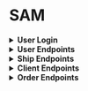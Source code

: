 # SAM



<details>
<summary><b> User Login</b></summary>

METHOD | ENDPOINT         | TOKEN | ROLE | DESCRIPTION              | POST PARAMS                                                                 | RETURNS
-------|------------------|-------|------|--------------------|-----------------------------------------------------------------------------------|--------------------
POST   | /auth/login      | -     | user | User Login               | `userName`, `password`                                                      | { message: 'User logged up successfully', data: `token`}
</details>
<details> <summary><b>User Endpoints</b></summary>

METHOD | ENDPOINT         | TOKEN | ROLE | DESCRIPTION              | POST PARAMS                                                                 | RETURNS
-------|------------------|-------|------|--------------------|-----------------------------------------------------------------------------------|--------------------
GET    | /user            | YES   | admin/manager | Get All Users   |                                                                             | { message: 'Users fetched successfully', data: [`user`]}
GET    | /user/profile    | YES   | user | Get Own Profile          |                                                                             | { message: 'User fetched successfully', data: [`user`]}
GET    | /user/:userId    | YES   | admin/manager | Get One User    | `params: userId`                                                            | { message: 'User fetched successfully', data: [`user`]}
POST   | /user            | YES   | admin| Create one user          | `userName`, `name`, `surname`, `telephone`, `email`, `role`, `password`     | { message: 'User created successfully', data: [`user`]}
PATCH  | /user/profile    | YES   | user | Update own profile       | `userName`, `nickName`, `avatar`, `email`                                   | { message: 'User created successfully', data: [`user`]}
PATCH  | /user/password   | YES   | user | Reset password           | `newPassword`, `repeatPassword`                                             | { message: 'Password reset successfully'}
PATCH  | /user/:userId    | YES   | admin| Update one user          | `userName`, `name`, `surname`, `telephone`, `email`, `role`, `password`     | { message: 'User updated successfully', data: [`user`]}
DELETE | /user/:userId    | YES   | admin| Delete one user          |  `params: userId`                                                           | { message: 'User deleted successfully', data: [`user`]}
</details>

<details>
<summary><b>Ship Endpoints</b></summary>

METHOD | ENDPOINT         | TOKEN | ROLE | DESCRIPTION              | POST PARAMS                                     | RETURNS
-------|------------------|-------|------|--------------------------|-------------------------------------------------|--------------------
GET    | /ship            | YES   | user | Get All ships   |                                                 | { message: 'Ships fetched successfully', data: [`ships`]}
GET    | /ship/:shipId    | YES   | user | Get One Ship             |                                               | { message: 'Ship fetched successfully', data: [`ship`]}
POST   | /ship            | YES   | admin/manager  | Post new Ship  |  `brand`, `model`, `registration_number`       | { message: 'Create new Ship successfully', data: `ship`}
PATCH  | /ship/:shipId   | YES   | admin/manager | Update a Ship    |  `brand`, `model`, `registration_number`      | { message: 'Update Ship successfully', data: `ship`}
DELETE | /ship/:shipId    | YES   | admin/manager | Delete a Ship   |                                              | { message: 'Ship deleted successfully', data: [`ship`]}
</details>
<details> <summary><b>Client Endpoints</b></summary>

METHOD | ENDPOINT         | TOKEN | ROLE | DESCRIPTION              | POST PARAMS                                                                 | RETURNS
-------|------------------|-------|------|--------------------|-----------------------------------------------------------------------------------|--------------------
GET    | /client          | YES   | admin/manager | Get All Clients   |                                                                           | { message: 'Clients fetched successfully', data: [`client`]}
GET    | /client/:clientId| YES   | user | Get One Client           | `params: clientId`                                                          | { message: 'Client fetched successfully', data: [`client`]}
POST   | /client          | YES   | admin/manager| Create one client| `name`, `surname`, `address`, `cif`, `telephone`, `email`                   | { message: 'Client created successfully', data: [`client`]}
PATCH  | /client/:clientId| YES   | admin/manager| Update one client| `name`, `surname`, `address`, `cif`, `telephone`, `email`                   | { message: 'Client updated successfully', data: [`client`]}
DELETE | /client/:clientId| YES   | admin/manager| Delete one client|  `params: clientId`                                                         | { message: 'Client deleted successfully', data: [`client`]}
</details>

<details> <summary><b>Order Endpoints</b></summary>

METHOD | ENDPOINT         | TOKEN | ROLE | DESCRIPTION              | POST PARAMS                                                                 | RETURNS
-------|------------------|-------|------|--------------------|-----------------------------------------------------------------------------------|--------------------
GET    | /order           | YES   | admin/manager | Get All Orders  |                                                                             | { message: 'Orders fetched successfully', data: [`order`]}
GET    | /order/:orderId  | YES   | admin/manager | Get One Order   | `params: orderId`                                                           | { message: 'Order fetched successfully', data: [`order`]}
GET    | /order/myOrders  | YES   | user | Get All My Orders        |                                                                             | { message: 'Orders fetched successfully', data: [`order`]}
POST   | /order           | YES   | admin/manager| Create one order | `appointment`, `work`, `observations`, `hours`                              | { message: 'Order created successfully', data: [`order`]}
PATCH  | /order/:orderId  | YES   | user| Update one order          | `name`, `surname`, `address`, `cif`, `telephone`, `email`                   | { message: 'Order updated successfully', data: [`order`]}
DELETE | /order/:orderId  | YES   | admin/manager| Delete one order|  `params: orderId`                                                           | { message: 'Order deleted successfully', data: [`order`]}
</details>